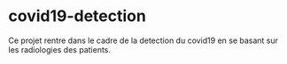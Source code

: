 # covid19-detection
Ce projet rentre dans le cadre de la detection du covid19 en se basant sur les radiologies des patients.

 
